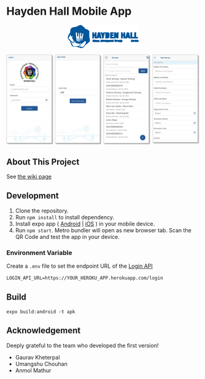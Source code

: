 # Hayden Hall Mobile App
<p align="center">
<img src="./assets/images/HH_Logo.png" />
</p>

![](img/screenshot.png)

## About This Project
See [the wiki page](https://github.com/hayden-hall/mobile-app/wiki/About)

## Development
1. Clone the repository.
2. Run `npm install` to install dependency.
3. Install expo app ( [Android](https://play.google.com/store/apps/details?id=host.exp.exponent) | [iOS](https://apps.apple.com/jp/app/expo-client/id982107779) ) in your mobile device.
4. Run `npm start`. Metro bundler will open as new browser tab. Scan the QR Code and test the app in your device.

### Environment Variable
Create a `.env` file to set the endpoint URL of the [Login API](https://github.com/hayden-hall/auth0-salesforce-login-api)

```
LOGIN_API_URL=https://YOUR_HEROKU_APP.herokuapp.com/login
```

## Build
```
expo build:android -t apk
```

## Acknowledgement
Deeply grateful to the team who developed the first version!
- Gaurav Kheterpal
- Umangshu Chouhan
- Anmol Mathur